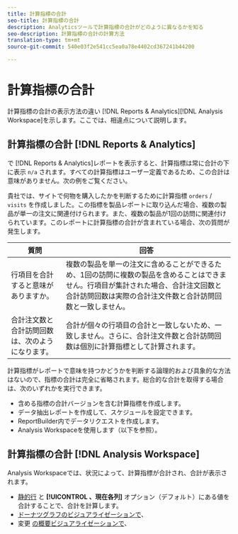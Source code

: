 ```yaml
---
title: 計算指標の合計
seo-title: 計算指標の合計
description: Analyticsツールで計算指標の合計がどのように異なるかを知る
seo-description: 計算指標の合計の計算方法
translation-type: tm+mt
source-git-commit: 540e03f2e541cc5ea0a78e4402cd367241b44200

---
```



# 計算指標の合計

計算指標の合計の表示方法の違い [!DNL Reports & Analytics][!DNL Analysis Workspace]を示します。ここでは、相違点について説明します。

## 計算指標の合計 [!DNL Reports & Analytics]

で [!DNL Reports & Analytics]レポートを表示すると、計算指標は常に合計の下に表示 `n/a` されます。すべての計算指標はユーザー定義であるため、この合計は意味がありません。次の例をご覧ください。

貴社では、サイトで何物を購入したかを判断するために計算指標 `orders` / `visits` を作成しました。この指標を製品レポートに取り込んだ場合、複数の製品が単一の注文に関連付けられます。また、複数の製品が1回の訪問に関連付けられています。このレポートに計算指標の合計が含まれている場合、次の質問が発生します。

| 質問 | 回答 |
|---|---|
| 行項目を合計すると意味がありますか。 | 複数の製品を単一の注文に含めることができるため、1回の訪問に複数の製品を含めることはできません。行項目が集計された場合、合計注文回数と合計訪問回数は実際の合計注文件数と合計訪問回数と一致しません。 |
| 合計注文数と合計訪問回数は、次のようになります。 | 合計が個々の行項目の合計と一致しないため、一致しません。さらに、合計注文件数と合計訪問回数は個別に計算指標として計算されます。 |

計算指標がレポートで意味を持つかどうかを判断する論理的および具象的な方法はないので、指標の合計は完全に省略されます。総合的な合計を取得する場合は、次のいずれかを実行できます。

* 含める指標の合計バージョンを含む計算指標を作成します。
* データ抽出レポートを作成して、スケジュールを設定できます。
* ReportBuilder内でデータリクエストを作成します。
* Analysis Workspaceを使用します（以下を参照）。

## 計算指標の合計 [!DNL Analysis Workspace]

Analysis Workspaceでは、状況によって、計算指標が合計され、合計が表示されます。

* [静的行](/help/analyze/analysis-workspace/build-workspace-project/column-row-settings/manual-vs-dynamic-rows.md) と **[!UICONTROL 、現在各列]** オプション（デフォルト）にある値を合計することで、合計を計算します。
* [ドーナツグラフのビジュアライゼーションで](/help/analyze/analysis-workspace/visualizations/donut.md)、
* 変更 [の概要ビジュアライゼーションで](/help/analyze/analysis-workspace/visualizations/summary-number-change.md)、
